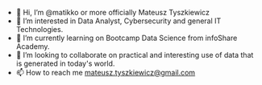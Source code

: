 - 👋 Hi, I’m @matikko or more officially Mateusz Tyszkiewicz
- 👀 I’m interested in Data Analyst, Cybersecurity and general IT Technologies.
- 🌱 I’m currently learning on Bootcamp Data Science from infoShare Academy.
- 💞️ I’m looking to collaborate on practical and interesting use of data that is generated in today's world.
- 📫 How to reach me mateusz.tyszkiewicz@gmail.com

<!---
matikko/matikko is a ✨ special ✨ repository because its `README.md` (this file) appears on your GitHub profile.
You can click the Preview link to take a look at your changes.
--->
